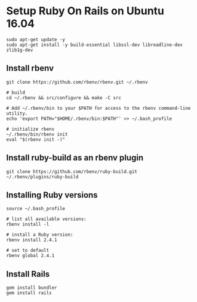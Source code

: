 # Setup Ruby On Rails on Ubuntu 16.04
```shell
sudo apt-get update -y
sudo apt-get install -y build-essential libssl-dev libreadline-dev zlib1g-dev
```
## Install rbenv
```shell
git clone https://github.com/rbenv/rbenv.git ~/.rbenv

# build
cd ~/.rbenv && src/configure && make -C src

# Add ~/.rbenv/bin to your $PATH for access to the rbenv command-line utility.
echo 'export PATH="$HOME/.rbenv/bin:$PATH"' >> ~/.bash_profile

# initialize rbenv
~/.rbenv/bin/rbenv init
eval "$(rbenv init -)"
```

## Install ruby-build as an rbenv plugin
```shell
git clone https://github.com/rbenv/ruby-build.git ~/.rbenv/plugins/ruby-build
```

## Installing Ruby versions
```shell
source ~/.bash_profile

# list all available versions:
rbenv install -l

# install a Ruby version:
rbenv install 2.4.1

# set to default
rbenv global 2.4.1
```

## Install Rails
```shell
gem install bundler
gem install rails
```
